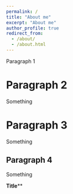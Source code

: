 ```yaml
---
permalink: /
title: "About me"
excerpt: "About me"
author_profile: true
redirect_from: 
  - /about/
  - /about.html
---
```


Paragraph 1


Paragraph 2
======

Something



Paragraph 3
======
Something


Paragraph 4
------
Something



**Title****

